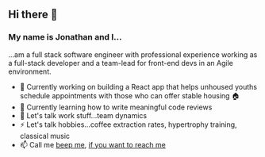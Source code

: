 ## Hi there 👋

### My name is Jonathan and I...

...am a full stack software engineer with professional experience working as a full-stack developer and a team-lead for front-end devs in an Agile environment.

- 🔭 Currently working on building a React app that helps unhoused youths schedule appointments with those who can offer stable housing 🏠
- 🌱 Currently learning how to write meaningful code reviews
- 💬 Let's talk work stuff...team dynamics
- ⚡ Let's talk hobbies...coffee extraction rates, hypertrophy training, classical music
- 📫 Call me [beep me](https://jonathan-butler.herokuapp.com), [if you want to reach me](https://www.youtube.com/watch?v=s8muxst31cw)
